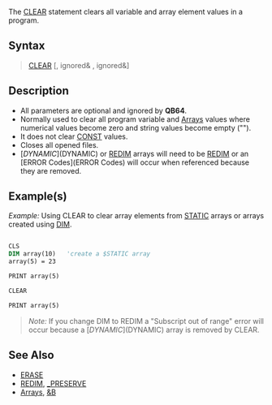 The [CLEAR](CLEAR) statement clears all variable and array element values in a program.


## Syntax

>  [CLEAR](CLEAR) [, ignored& , ignored&]


## Description

* All parameters are optional and ignored by **QB64**.
* Normally used to clear all program variable and [Arrays](Arrays) values where numerical values become zero and string values become empty ("").
* It does not clear [CONST](CONST) values.
* Closes all opened files.
* [$DYNAMIC]($DYNAMIC) or [REDIM](REDIM) arrays will need to be [REDIM](REDIM) or an [ERROR Codes](ERROR Codes) will occur when referenced because they are removed.


## Example(s)

*Example:* Using CLEAR to clear array elements from [STATIC](STATIC) arrays or arrays created using [DIM](DIM).

```vb

CLS
DIM array(10)   'create a $STATIC array
array(5) = 23

PRINT array(5)

CLEAR

PRINT array(5) 

```
> *Note:* If you change DIM to REDIM a "Subscript out of range" error will occur because a [$DYNAMIC]($DYNAMIC) array is removed by CLEAR.


## See Also

* [ERASE](ERASE)
* [REDIM](REDIM), [_PRESERVE](_PRESERVE)
* [Arrays](Arrays), [&B](&B)




